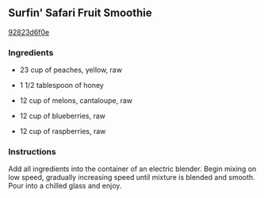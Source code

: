 ## Surfin' Safari Fruit Smoothie

[92823d6f0e](http://www.food.com/recipe/surfin-safari-fruit-smoothie-59017)

### Ingredients

 - 23 cup of peaches, yellow, raw

 - 1 1/2 tablespoon of honey

 - 12 cup of melons, cantaloupe, raw

 - 12 cup of blueberries, raw

 - 12 cup of raspberries, raw

### Instructions

Add all ingredients into the container of an electric blender. Begin mixing on low speed, gradually increasing speed until mixture is blended and smooth. Pour into a chilled glass and enjoy.